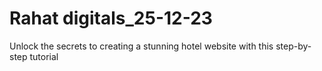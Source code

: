 # Rahat digitals_25-12-23
Unlock the secrets to creating a stunning hotel website with this step-by-step tutorial
